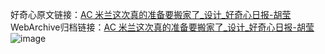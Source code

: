 好奇心原文链接：[AC 米兰这次真的准备要搬家了_设计_好奇心日报-胡莹 ](https://www.qdaily.com/articles/5945.html)
WebArchive归档链接：[AC 米兰这次真的准备要搬家了_设计_好奇心日报-胡莹 ](http://web.archive.org/web/20190623165653/https://www.qdaily.com/articles/5945.html)
![image](http://ww3.sinaimg.cn/large/007d5XDply1g3w9e6i613j30u03qte81)